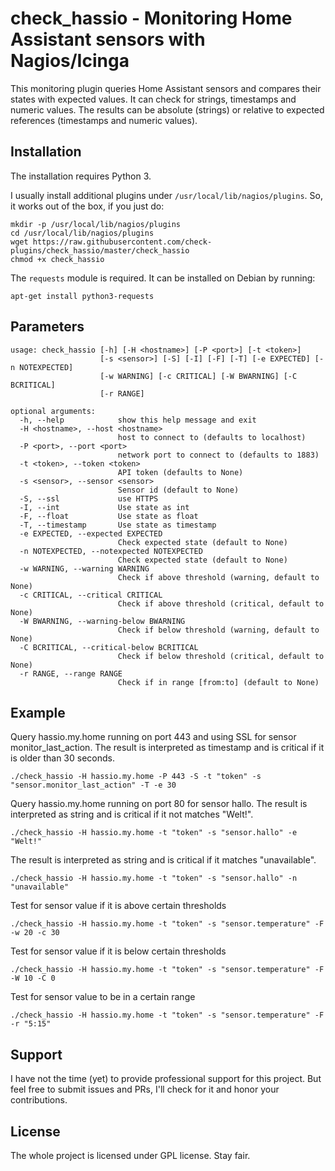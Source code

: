 # check_hassio - Monitoring Home Assistant sensors with Nagios/Icinga

This monitoring plugin queries Home Assistant sensors and compares their states with expected values.
It can check for strings, timestamps and numeric values.
The results can be absolute (strings) or relative to expected references (timestamps and numeric values).

## Installation

The installation requires Python 3.

I usually install additional plugins under `/usr/local/lib/nagios/plugins`.
So, it works out of the box, if you just do:

```
mkdir -p /usr/local/lib/nagios/plugins
cd /usr/local/lib/nagios/plugins
wget https://raw.githubusercontent.com/check-plugins/check_hassio/master/check_hassio
chmod +x check_hassio
```

The `requests` module is required.
It can be installed on Debian by running:

```
apt-get install python3-requests
```

## Parameters

```
usage: check_hassio [-h] [-H <hostname>] [-P <port>] [-t <token>]
                    [-s <sensor>] [-S] [-I] [-F] [-T] [-e EXPECTED] [-n NOTEXPECTED]
                    [-w WARNING] [-c CRITICAL] [-W BWARNING] [-C BCRITICAL]
                    [-r RANGE]

optional arguments:
  -h, --help            show this help message and exit
  -H <hostname>, --host <hostname>
                        host to connect to (defaults to localhost)
  -P <port>, --port <port>
                        network port to connect to (defaults to 1883)
  -t <token>, --token <token>
                        API token (defaults to None)
  -s <sensor>, --sensor <sensor>
                        Sensor id (default to None)
  -S, --ssl             use HTTPS
  -I, --int             Use state as int
  -F, --float           Use state as float
  -T, --timestamp       Use state as timestamp
  -e EXPECTED, --expected EXPECTED
                        Check expected state (default to None)
  -n NOTEXPECTED, --notexpected NOTEXPECTED
                        Check expected state (default to None)
  -w WARNING, --warning WARNING
                        Check if above threshold (warning, default to None)
  -c CRITICAL, --critical CRITICAL
                        Check if above threshold (critical, default to None)
  -W BWARNING, --warning-below BWARNING
                        Check if below threshold (warning, default to None)
  -C BCRITICAL, --critical-below BCRITICAL
                        Check if below threshold (critical, default to None)
  -r RANGE, --range RANGE
                        Check if in range [from:to] (default to None)
```

## Example

Query hassio.my.home running on port 443 and using SSL for sensor monitor_last_action.
The result is interpreted as timestamp and is critical if it is older than 30 seconds.

```
./check_hassio -H hassio.my.home -P 443 -S -t "token" -s "sensor.monitor_last_action" -T -e 30
```

Query hassio.my.home running on port 80 for sensor hallo.
The result is interpreted as string and is critical if it not matches "Welt!".

```
./check_hassio -H hassio.my.home -t "token" -s "sensor.hallo" -e "Welt!"
```

The result is interpreted as string and is critical if it matches "unavailable".

```
./check_hassio -H hassio.my.home -t "token" -s "sensor.hallo" -n "unavailable"
```

Test for sensor value if it is above certain thresholds

```
./check_hassio -H hassio.my.home -t "token" -s "sensor.temperature" -F -w 20 -c 30
```

Test for sensor value if it is below certain thresholds

```
./check_hassio -H hassio.my.home -t "token" -s "sensor.temperature" -F -W 10 -C 0
```

Test for sensor value to be in a certain range

```
./check_hassio -H hassio.my.home -t "token" -s "sensor.temperature" -F -r "5:15"
```

## Support

I have not the time (yet) to provide professional support for this project.
But feel free to submit issues and PRs, I'll check for it and honor your contributions.

## License

The whole project is licensed under GPL license. Stay fair.
